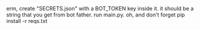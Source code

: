 erm, create "SECRETS.json" with a BOT_TOKEN key inside it. it should be a string that you get from bot father. run main.py. oh, and don't forget pip install -r reqs.txt